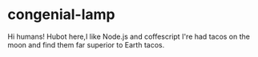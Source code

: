 # congenial-lamp
Hi humans! 
Hubot here,I like  Node.js and coffescript
I're had tacos on the moon and find them far superior to 
Earth tacos.
